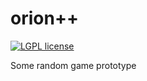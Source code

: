 # orion++

[![LGPL license](https://img.shields.io/badge/license-LGPL3-blue.svg)](https://github.com/plsNoDeadlock/orionPlusPlus/blob/master/LICENSE)

Some random game prototype
